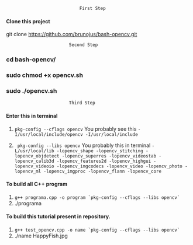                                 First Step
                                
#### Clone this project
git clone https://github.com/brunojus/bash-opencv.git

                            Second Step
### cd bash-opencv/
### sudo chmod +x opencv.sh
### sudo ./opencv.sh

                            Third Step

#### Enter this in terminal
1) ```pkg-config --cflags opencv```
You probably see this 
```-I/usr/local/include/opencv -I/usr/local/include```


2) ``` pkg-config --libs opencv```
You probably this in terminal
```-L/usr/local/lib -lopencv_shape -lopencv_stitching -lopencv_objdetect -lopencv_superres -lopencv_videostab -lopencv_calib3d -lopencv_features2d -lopencv_highgui -lopencv_videoio -lopencv_imgcodecs -lopencv_video -lopencv_photo -lopencv_ml -lopencv_imgproc -lopencv_flann -lopencv_core```

#### To build all C++ program 
1) ```g++ programa.cpp -o program `pkg-config --cflags --libs opencv` ```
2) ./programa

#### To build this tutorial present in repository. 
1) ```g++ test_opencv.cpp -o name `pkg-config --cflags --libs opencv` ```
2) ./name HappyFish.jpg







